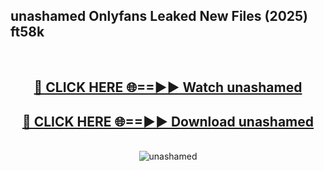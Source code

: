<h2>unashamed Onlyfans Leaked New Files (2025) ft58k</h2>
<br>
<div align="center">
<h2><a href="https://mediafiles.top/unashamed&ref=git" rel="nofollow">🔴 CLICK HERE 🌐==►► Watch unashamed</a></h2>
<h2><a href="https://mediafiles.top/unashamed&ref=git" rel="nofollow">🔴 CLICK HERE 🌐==►► Download unashamed</a></h2>
<br>
<a href="https://mediafiles.top/unashamed&ref=git" rel="nofollow" data-target="animated-image.originalLink"><img src="https://i.ibb.co.com/xMMVF88/686577567.gif" alt="unashamed" style="max-width: 100%; display: inline-block;" data-target="animated-image.originalImage"></a>
</div>
<br>
<br>